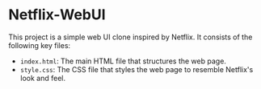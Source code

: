 # Netflix-WebUI

This project is a simple web UI clone inspired by Netflix. It consists of the following key files:

- `index.html`: The main HTML file that structures the web page.
- `style.css`: The CSS file that styles the web page to resemble Netflix's look and feel.